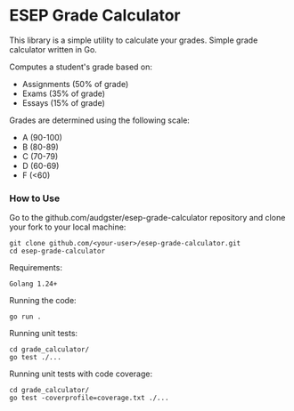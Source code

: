 # ESEP Grade Calculator

This library is a simple utility to calculate your grades.
Simple grade calculator written in Go. 

Computes a student's grade based on:
- Assignments (50% of grade)
- Exams (35% of grade)
- Essays (15% of grade)

Grades are determined using the following scale:
- A (90-100)
- B (80-89)
- C (70-79)
- D (60-69)
- F (<60)

### How to Use

Go to the github.com/audgster/esep-grade-calculator repository and clone your fork to your local machine:

```
git clone github.com/<your-user>/esep-grade-calculator.git
cd esep-grade-calculator
```

Requirements:
```
Golang 1.24+
```

Running the code:
```
go run .
```

Running unit tests:
```
cd grade_calculator/
go test ./...
```

Running unit tests with code coverage:
```
cd grade_calculator/
go test -coverprofile=coverage.txt ./...
```
